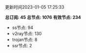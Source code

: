 更新时间2023-01-05 17:25:33

**总订阅: 45**
**总节点: 1076**
**有效节点: 234**
- ss节点: 94
- v2ray节点: 130
- trojan节点: 8
- ssr节点: 2
